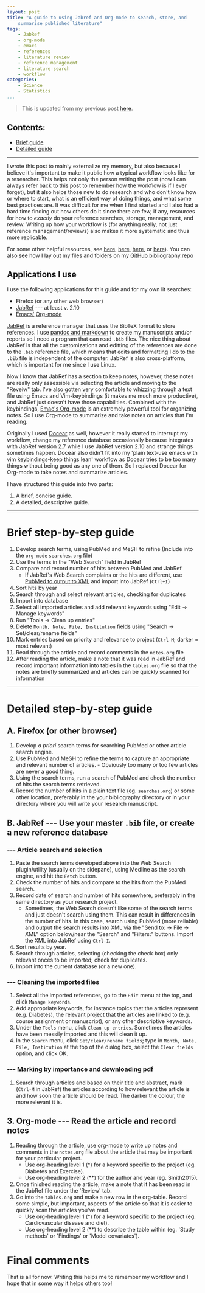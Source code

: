 ```yaml
---
layout: post
title: "A guide to using Jabref and Org-mode to search, store, and
    summarise published literature"
tags:
    - JabRef
    - org-mode
    - emacs
    - references
    - literature review
    - reference management
    - literature search
    - workflow
categories:
    - Science
    - Statistics
...
```


> This is updated from my previous post
> [here](/Application-Specific-Lit-Review-Guide/).

## Contents: ##

* [Brief guide](#brief-step-by-step-guide)
* [Detailed guide](#detailed-step-by-step-guide)

-----

I wrote this post to mainly externalize my memory, but also because I
believe it's important to make it public how a typical workflow looks
like for a researcher.  This helps not only the person writing the
post (now I can always refer back to this post to remember how the
workflow is if I ever forget), but it also helps those new to do
research and who don't know how or where to start, what is an
efficient way of doing things, and what some best practices are.  It
was difficult for me when I first started and I also had a hard time
finding out how others do it since there are few, if any, resources
for how to *exactly* do your reference searches, storage, management,
and review.  Writing up how your workflow is (for anything really, not
just reference management/reviews) also makes it more systematic and
thus more replicable.

For some other helpful resources, see
[here](http://www.writing.utoronto.ca/advice/specific-types-of-writing/literature-review),
[here](http://libguides.uwf.edu/content.php?pid=220792&sid=1836962),
[here](http://www.reading.ac.uk/internal/studyadvice/StudyResources/Essays/sta-startinglitreview.aspx),
or
[here](http://phdtalk.blogspot.ca/2014/03/top-3-tips-for-literature-review-success.html)).
You can also see how I lay out my files and folders on my
[GitHub bibliography repo](https://github.com/lwjohnst86/bibliography)

## Applications I use ##

I use the following applications for this guide and for my own lit
searches:

* Firefox (or any other web browser)
* [JabRef](http://jabref.sourceforge.net/) --- at least v. 2.10
* [Emacs'](http://www.gnu.org/software/emacs/) [Org-mode](http://orgmode.org/)

[JabRef](www.jabref.scourceforge.net) is a reference manager that uses
the BibTeX format to store references.  I use [pandoc and markdown]()
to create my manuscripts and/or reports so I need a program that can
read `.bib` files.  The nice thing about JabRef is that all the
customizations and editting of the references are done to the `.bib`
reference file, which means that edits and formatting I do to the
`.bib` file is independent of the computer.  JabRef is also
cross-platform, which is important for me since I use Linux.

Now I know that JabRef has a section to keep notes, however, these
notes are really only assessible via selecting the article and moving
to the "Reveiw" tab.  I've also gotten very comfortable to whizzing
through a text file using Emacs and Vim-keybindings (it makes me much
more productive), and JabRef just doesn't have those capabilities.
Combined with the keybindings, [Emac's Org-mode](http://orgmode.org/)
is an extremely powerful tool for organizing notes.  So I use Org-mode
to summarize and take notes on articles that I'm reading.

Originally I used [Docear](http://www.docear.org/) as well, however it
really started to interrupt my workflow, change my reference database
occasionally because integrates with JabRef version 2.7 while I use
JabRef version 2.10 and strange things sometimes happen.  Docear also
didn't fit into my 'plain text-use emacs with vim keybindings-keep
things lean' workflow as Docear tries to be too many things without
being good as any one of them.  So I replaced Docear for Org-mode to
take notes and summarize articles. 

I have structured this guide into two parts:

1. A brief, concise guide.
2. A detailed, descriptive guide.

-----

# Brief step-by-step guide #

1. Develop search terms, using PubMed and MeSH to refine (Include into
   the `org-mode` `searches.org` file)
2. Use the terms in the "Web Search" field in JabRef
3. Compare and record number of hits between PubMed and JabRef
    - If JabRef's Web Search complains or the hits are different, use
      [PubMed to output to XML](http://wiki.epfl.ch/indexing/bibtex)
      and import into JabRef (`Ctrl+I`)
4. Sort hits by year
5. Search through and select relevant articles, checking for duplicates
6. Import into database
7. Select all imported articles and add relevant keywords using "Edit
    -> Manage keywords"
8. Run "Tools -> Clean up entries"
9. Delete `Month, Note, File, Institution` fields using "Search ->
    Set/clear/rename fields"
10. Mark entries based on priority and relevance to project (`Ctrl-M`;
    darker = most relevant)
11. Read through the article and record comments in the `notes.org`
    file
12. After reading the article, make a note that it was read in JabRef
    and record important information into tables in the `tables.org`
    file so that the notes are briefly summarized and articles can be
    quickly scanned for information

-----

# Detailed step-by-step guide #

## A. Firefox (or other browser) ##

1. Develop *a priori* search terms for searching PubMed or other
   article search engine.
1. Use PubMed and MeSH to refine the terms to capture an appropriate
   and relevant number of articles.
       - Obviously too many or too few articles are never a good
         thing.
2. Using the search terms, run a search of PubMed and check the number
   of hits the search terms retrieved.
3. Record the number of hits in a plain text file (eg. `searches.org`)
   or some other location, preferably in the your bibliography
   directory or in your directory where you will write your research
   manuscript.

## B. JabRef --- Use your master `.bib` file, or create a new reference database ##

### --- Article search and selection ###

1. Paste the search terms developed above into the Web Search
   plugin/utility (usually on the sidepane), using Medline as the
   search engine, and hit the `Fetch` button.
2. Check the number of hits and compare to the hits from the PubMed
   search.
3. Record date of search and number of hits somewhere, preferably in
   the same directory as your research project.
   - Sometimes, the Web Search doesn't like some of the search terms
     and just doesn't search using them.  This can result in
     differences in the number of hits.  In this case, search using
     PubMed (more reliable) and output the search results into XML via
     the "Send to: -> File -> XML" option below/near the "Search" and
     "Filters:" buttons.  Import the XML into JabRef using `Ctrl-I`.
4. Sort results by year.
5. Search through articles, selecting (checking the check box) only
   relevant onces to be imported; check for duplicates.
6. Import into the current database (or a new one).

### --- Cleaning the imported files ###

1. Select all the imported references, go to the `Edit` menu at the
   top, and click `Manage keywords`.
2. Add appropriate keywords, for instance topics that the articles
   represent (e.g. Diabetes), the relevant project that the articles
   are linked to (e.g. course assignment or manuscript), or any other
   descriptive keywords.
3. Under the `Tools` menu, click `Clean up entries`.  Sometimes the
   articles have been messily imported and this will clean it up.
4. In the `Search` menu, click `Set/clear/rename fields`; type in
   `Month, Note, File, Institution` at the top of the dialog box,
   select the `Clear fields` option, and click OK.

### --- Marking by importance and downloading pdf ###

1. Search through articles and based on their title and abstract, mark
   (`Ctrl-M` in JabRef) the articles according to how relevant the
   article is and how soon the article should be read.  The darker the
   colour, the more relevant it is.

## 3. Org-mode --- Read the article and record notes ##

1. Reading through the article, use org-mode to write up notes and
   comments in the `notes.org` file about the article that may be
   important for your particular project.
   - Use org-heading level 1 (*) for a keyword specific to the project
     (eg. Diabetes and Exercise).
   - Use org-heading level 2 (**) for the author and year
     (eg. Smith2015).
2. Once finished reading the article, make a note that it has been
   read in the JabRef file under the 'Review' tab.
3. Go into the `tables.org` and make a new row in the org-table.
   Record some simple, but important, aspects of the article so that
   it is easier to quickly scan the articles you've read.
   - Use org-heading level 1 (*) for a keyword specific to the
     project (eg. Cardiovascular disease and diet).
   - Use org-heading level 2 (**) to describe the table within
     (eg. 'Study methods' or 'Findings' or 'Model covariates').

# Final comments #

That is all for now.  Writing this helps me to remember my workflow
and I hope that in some way it helps others too!

